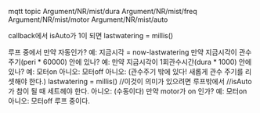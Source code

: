 mqtt topic
    Argument/NR/mist/dura
    Argument/NR/mist/freq
    Argument/NR/mist/motor
    Argument/NR/mist/auto

<schematic process>

callback에서
    isAuto가 1이 되면 lastwatering = millis()

루프 중에서
    만약 자동인가?
    예:
        지금시각 = now-lastwatering
        만약 지금시각이 관수주기(peri * 60000) 안에 있나?
        예:
            만약 지금시각이 1회관수시간(dura * 1000) 안에 있나?
            예:
                모터on
            아니오:
                모터off
        아니오: (관수주기 밖에 있다!
                 새롭게 관수 주기를 리셋해야 한다.)
            lastwatering = millis() //이것이 의미가 있으려면 루프밖에서 
                                    //isAuto가 참이 될 때 세트헤야 한다.
    아니오: (수동이다)
        만약 motor가 on 인가?
        예:
            모터on
        아니오:
            모터off
루프 중이다.

